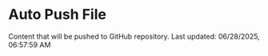 # Auto Push File

Content that will be pushed to GitHub repository.
Last updated: 06/28/2025, 06:57:59 AM